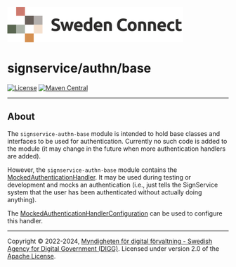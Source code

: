 ![Logo](../../docs/images/sweden-connect.png)


# signservice/authn/base

[![License](https://img.shields.io/badge/License-Apache%202.0-blue.svg)](https://opensource.org/licenses/Apache-2.0) [![Maven Central](https://maven-badges.herokuapp.com/maven-central/se.swedenconnect.signservice/signservice-authn-base/badge.svg)](https://maven-badges.herokuapp.com/maven-central/se.swedenconnect.signservice/signservice-authn-base)

-----

## About

The `signservice-authn-base` module is intended to hold base classes and interfaces to be used for authentication.
Currently no such code is added to the module (it may change in the future when more authentication handlers
are added).

However, the `signservice-authn-base` module contains the [MockedAuthenticationHandler](https://github.com/swedenconnect/signservice/blob/main/authn/base/src/main/java/se/swedenconnect/signservice/authn/mock/MockedAuthenticationHandler.java). It may be used during testing or development and mocks an authentication (i.e., just tells the SignService system
that the user has been authenticated without actually doing anything).

The [MockedAuthenticationHandlerConfiguration](https://github.com/swedenconnect/signservice/blob/main/authn/base/src/main/java/se/swedenconnect/signservice/authn/mock/MockedAuthenticationHandlerConfiguration.java) can be used to
configure this handler.

-----

Copyright &copy; 2022-2024, [Myndigheten för digital förvaltning - Swedish Agency for Digital Government (DIGG)](http://www.digg.se). Licensed under version 2.0 of the [Apache License](http://www.apache.org/licenses/LICENSE-2.0).
